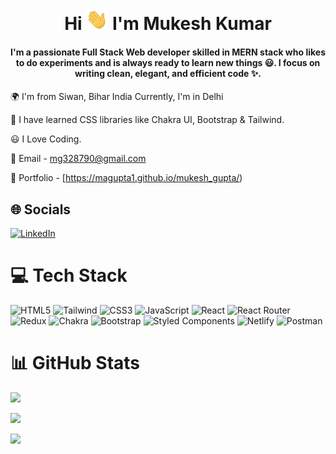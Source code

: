 <h1 align="center">Hi <img src="https://raw.githubusercontent.com/ABSphreak/ABSphreak/master/gifs/Hi.gif" width="35"> I'm Mukesh Kumar</h1>
<h4 align="center">I'm a passionate Full Stack Web developer skilled in MERN stack who likes to do experiments and is always ready to learn new things 😃. I focus on writing clean, elegant, and efficient code ✨.</h4>

🌍 I'm from Siwan, Bihar India
   Currently, I'm in Delhi


🚀 I have learned CSS libraries like Chakra UI, Bootstrap & Tailwind.

😃 I Love Coding.

📧 Email - mg328790@gmail.com

💼 Portfolio - [https://magupta1.github.io/mukesh_gupta/)

## 🌐 Socials
[![LinkedIn](https://img.shields.io/badge/LinkedIn-%230077B5.svg?logo=linkedin&logoColor=white)](https://www.linkedin.com/in/mukesh-gupta-49108624a/) 

# 💻 Tech Stack
![HTML5](https://img.shields.io/badge/html5-%23E34F26.svg?style=for-the-badge&logo=html5&logoColor=white) 
![Tailwind](https://img.shields.io/badge/tailwind-%23E34F26.svg?style=for-the-badge&logo=tailwind&logoColor=white) 
![CSS3](https://img.shields.io/badge/css3-%231572B6.svg?style=for-the-badge&logo=css3&logoColor=white) 
![JavaScript](https://img.shields.io/badge/javascript-%23323330.svg?style=for-the-badge&logo=javascript&logoColor=%23F7DF1E) 
![React](https://img.shields.io/badge/react-%2320232a.svg?style=for-the-badge&logo=react&logoColor=%2361DAFB) 
![React Router](https://img.shields.io/badge/React_Router-CA4245?style=for-the-badge&logo=react-router&logoColor=white) 
![Redux](https://img.shields.io/badge/redux-%23593d88.svg?style=for-the-badge&logo=redux&logoColor=white) 
![Chakra](https://img.shields.io/badge/chakra-%234ED1C5.svg?style=for-the-badge&logo=chakraui&logoColor=white) 
![Bootstrap](https://img.shields.io/badge/bootstrap-%23563D7C.svg?style=for-the-badge&logo=bootstrap&logoColor=white) 
![Styled Components](https://img.shields.io/badge/styled--components-DB7093?style=for-the-badge&logo=styled-components&logoColor=white) 
![Netlify](https://img.shields.io/badge/netlify-%23000000.svg?style=for-the-badge&logo=netlify&logoColor=#00C7B7) 
![Postman](https://img.shields.io/badge/Postman-FF6C37?style=for-the-badge&logo=postman&logoColor=white)

# 📊 GitHub Stats
![](https://github-readme-stats.vercel.app/api?username=magupta1&theme=react&hide_border=false&include_all_commits=true&count_private=false)<br/>

![](https://github-readme-streak-stats.herokuapp.com/?username=magupta1&theme=react&hide_border=false)<br/>

![](https://github-readme-stats.vercel.app/api/top-langs/?username=magupta1&theme=react&hide_border=false&include_all_commits=true&count_private=false&layout=compact)
